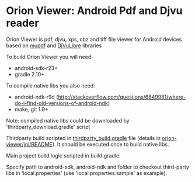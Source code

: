 # Orion Viewer: Android Pdf and Djvu reader

Orion Viewer is pdf, djvu, xps, cbz and tiff file viewer for Android
devices based on
[mupdf](http://mupdf.com/docs/how-to-build-mupdf-for-android) and
[DjVuLibre](https://sourceforge.net/p/djvu/djvulibre-git/ci/master/tree/)
libraries 

To build Orion Viewer you will need:

 * android-sdk-r23+
 * gradle 2.10+

To compile native libs you also need:

 * android-ndk-r9d (http://stackoverflow.com/questions/6849981/where-do-i-find-old-versions-of-android-ndk)
 * make, git 1.9+

Note: compiled native libs could be downloaded by 'thirdparty_download.gradle' script

Thirdparty build scripted in [thirdparty_build.gradle](thirdparty_build.gradle) file
(details in [orion-viewer/jni/README](orion-viewer/jni/README)).  It should be executed once to build native libs.

Main project build logic scripted in build.gradle.

Specify path to android-sdk, android-ndk and folder to checkout third-party libs in
'local.properties' (use 'local.properties.sample' as example).
